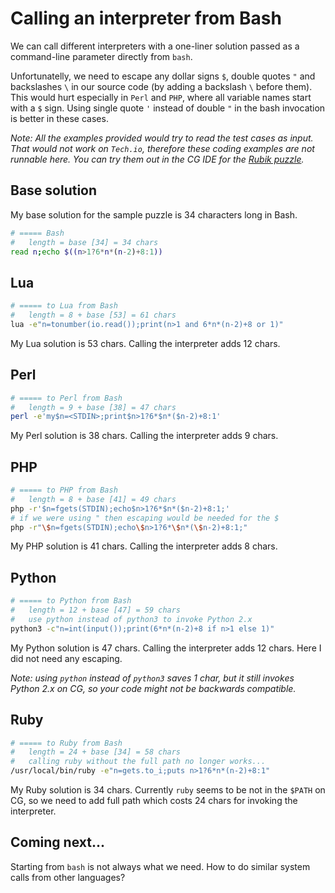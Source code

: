 # Calling an interpreter from Bash

We can call different interpreters with a one-liner solution passed as a command-line parameter directly from `bash`.

Unfortunatelly, we need to escape any dollar signs `$`, double quotes `"` and backslashes `\` in our source code (by adding a backslash `\` before them). This would hurt especially in `Perl` and `PHP`, where all variable names start with a `$` sign. Using single quote `'` instead of double `"` in the bash invocation is better in these cases.

_Note: All the examples provided would try to read the test cases as input. That would not work on `Tech.io`, therefore these coding examples are not runnable here. You can try them out in the CG IDE for the [Rubik puzzle](https://www.codingame.com/training/medium/rubik%C2%AE)._

## Base solution

My base solution for the sample puzzle is 34 characters long in Bash.

```sh
# ===== Bash
#   length = base [34] = 34 chars
read n;echo $((n>1?6*n*(n-2)+8:1))
```

## Lua

```sh
# ===== to Lua from Bash
#   length = 8 + base [53] = 61 chars
lua -e"n=tonumber(io.read());print(n>1 and 6*n*(n-2)+8 or 1)"
```

My Lua solution is 53 chars. Calling the interpreter adds 12 chars.

## Perl

```sh
# ===== to Perl from Bash
#   length = 9 + base [38] = 47 chars
perl -e'my$n=<STDIN>;print$n>1?6*$n*($n-2)+8:1'
```

My Perl solution is 38 chars. Calling the interpreter adds 9 chars.

## PHP

```sh
# ===== to PHP from Bash
#   length = 8 + base [41] = 49 chars
php -r'$n=fgets(STDIN);echo$n>1?6*$n*($n-2)+8:1;'
# if we were using " then escaping would be needed for the $
php -r"\$n=fgets(STDIN);echo\$n>1?6*\$n*(\$n-2)+8:1;"
```

My PHP solution is 41 chars. Calling the interpreter adds 8 chars.

## Python

```sh
# ===== to Python from Bash
#   length = 12 + base [47] = 59 chars
#   use python instead of python3 to invoke Python 2.x
python3 -c"n=int(input());print(6*n*(n-2)+8 if n>1 else 1)"
```

My Python solution is 47 chars. Calling the interpreter adds 12 chars. Here I did not need any escaping.

_Note: using `python` instead of `python3` saves 1 char, but it still invokes Python 2.x on CG, so your code might not be backwards compatible._

## Ruby

```sh
# ===== to Ruby from Bash
#   length = 24 + base [34] = 58 chars
#   calling ruby without the full path no longer works...
/usr/local/bin/ruby -e"n=gets.to_i;puts n>1?6*n*(n-2)+8:1"
```

My Ruby solution is 34 chars.
Currently `ruby` seems to be not in the `$PATH` on CG, so we need to add full path which costs 24 chars for invoking the interpreter.

## Coming next...

Starting from `bash` is not always what we need. How to do similar system calls from other languages?
